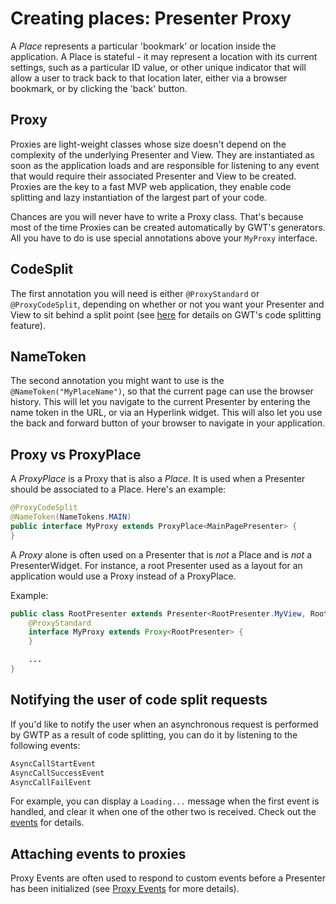 # Creating places: Presenter Proxy
A *Place* represents a particular 'bookmark' or location inside the application. A Place is stateful - it may represent a location with its current settings, such as a particular ID value, or other unique indicator that will allow a user to track back to that location later, either via a browser bookmark, or by clicking the 'back' button.

## Proxy
Proxies are light-weight classes whose size doesn't depend on the complexity of the underlying Presenter and View. They are instantiated as soon as the application loads and are responsible for listening to any event that would require their associated Presenter and View to be created. Proxies are the key to a fast MVP web application, they enable code splitting and lazy instantiation of the largest part of your code.

Chances are you will never have to write a Proxy class. That's because most of the time Proxies can be created automatically by GWT's generators. All you have to do is use special annotations above your `MyProxy` interface.

## CodeSplit
The first annotation you will need is either `@ProxyStandard` or `@ProxyCodeSplit`, depending on whether or not you want your Presenter and View to sit behind a split point (see [here](http://code.google.com/webtoolkit/doc/latest/DevGuideCodeSplitting.html) for details on GWT's code splitting feature).

## NameToken
The second annotation you might want to use is the `@NameToken("MyPlaceName")`, so that the current page can use the browser history. This will let you navigate to the current Presenter by entering the name token in the URL, or via an Hyperlink widget. This will also let you use the back and forward button of your browser to navigate in your application.

## Proxy vs ProxyPlace
A *ProxyPlace* is a Proxy that is also a *Place*. It is used when a Presenter should be associated to a Place. Here's an example:

```java
@ProxyCodeSplit
@NameToken(NameTokens.MAIN)
public interface MyProxy extends ProxyPlace<MainPagePresenter> {
}
```

A *Proxy* alone is often used on a Presenter that is _not_ a Place and is _not_ a PresenterWidget. For instance, a root Presenter used as a layout for an application would use a Proxy instead of a ProxyPlace.

Example:

```java
public class RootPresenter extends Presenter<RootPresenter.MyView, RootPresenter.MyProxy> {
    @ProxyStandard
    interface MyProxy extends Proxy<RootPresenter> {
    }

    ...
}
```

## Notifying the user of code split requests
If you'd like to notify the user when an asynchronous request is performed by GWTP as a result of code splitting, you can do it by listening to the following events:

```java
AsyncCallStartEvent
AsyncCallSuccessEvent
AsyncCallFailEvent
```

For example, you can display a `Loading...` message when the first event is handled, and clear it when one of the other two is received. Check out the [events]({{#gwtp.doc.url.events_home}}) for details.

## Attaching events to proxies
Proxy Events are often used to respond to custom events before a Presenter has been initialized (see [Proxy Events]({{#gwtp.doc.url.proxy-events}}) for more details).
